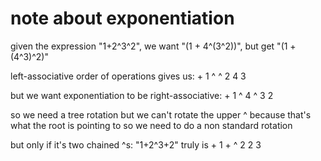 # note about exponentiation
given the expression "1+2^3^2", we want "(1 + 4^(3^2))", but get "(1 + (4^3)^2)"

left-associative order of operations gives us:
            +
        1       ^
              ^   2
             4 3

but we want exponentiation to be right-associative:
            +
        1       ^
              4   ^
                 3 2

so we need a tree rotation
but we can't rotate the upper ^
because that's what the root is pointing to
so we need to do a non standard rotation

but only if it's two chained ^s: "1+2^3+2" truly is
            +
        1       +
              ^   2
             2 3

